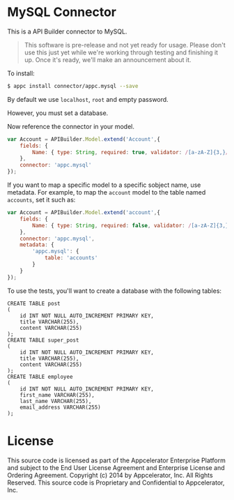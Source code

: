 # MySQL Connector

This is a API Builder connector to MySQL.

> This software is pre-release and not yet ready for usage.  Please don't use this just yet while we're working through testing and finishing it up. Once it's ready, we'll make an announcement about it.

To install:

```bash
$ appc install connector/appc.mysql --save
```

By default we use `localhost`, `root` and empty password.

However, you must set a database.

Now reference the connector in your model.

```javascript
var Account = APIBuilder.Model.extend('Account',{
	fields: {
		Name: { type: String, required: true, validator: /[a-zA-Z]{3,}/ }
	},
	connector: 'appc.mysql'
});
```

If you want to map a specific model to a specific sobject name, use metadata.  For example, to map the `account` model to the table named `accounts`, set it such as:

```javascript
var Account = APIBuilder.Model.extend('account',{
	fields: {
		Name: { type: String, required: false, validator: /[a-zA-Z]{3,}/ }
	},
	connector: 'appc.mysql',
	metadata: {
		'appc.mysql': {
			table: 'accounts'
		}
	}
});
```

To use the tests, you'll want to create a database with the following tables:

```
CREATE TABLE post
(
	id INT NOT NULL AUTO_INCREMENT PRIMARY KEY,
	title VARCHAR(255),
	content VARCHAR(255)
);
CREATE TABLE super_post
(
	id INT NOT NULL AUTO_INCREMENT PRIMARY KEY,
	title VARCHAR(255),
	content VARCHAR(255)
);
CREATE TABLE employee
(
	id INT NOT NULL AUTO_INCREMENT PRIMARY KEY,
	first_name VARCHAR(255),
	last_name VARCHAR(255),
	email_address VARCHAR(255)
);
```

# License

This source code is licensed as part of the Appcelerator Enterprise Platform and subject to the End User License Agreement and Enterprise License and Ordering Agreement. Copyright (c) 2014 by Appcelerator, Inc. All Rights Reserved. This source code is Proprietary and Confidential to Appcelerator, Inc.
